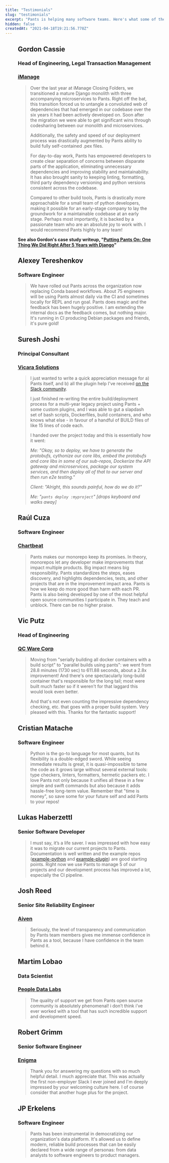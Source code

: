 ```yaml
---
title: "Testimonials"
slug: "testimonials"
excerpt: "Pants is helping many software teams. Here's what some of them have to say."
hidden: false
createdAt: "2021-04-18T19:21:56.778Z"
---
```

<figure>
 <figcaption>
	<h2>Gordon Cassie</h2>
	<h3>Head of Engineering, Legal Transaction Management</h3>
	<h3><a href="https://imanage.com/">iManage</a></h3>
</figcaption>
<blockquote>
Over the last year at iManage Closing Folders, we transitioned a mature Django monolith with three accompanying microservices to Pants.  Right off the bat, this transition forced us to untangle a convoluted web of dependencies that had emerged in our codebase over the six years it had been actively developed on. Soon after the migration we were able to get significant wins through codesharing between our monolith and microservices.  

Additionally, the safety and speed of our deployment process was drastically augmented by Pants ability to build fully self-contained .pex files. 

For day-to-day work, Pants has empowered developers to create clear separation of concerns between disparate parts of the application, eliminating unnecessary dependencies and improving stability and maintainability.  It has also brought sanity to keeping linting, formatting, third party dependency versioning and python versions consistent across the codebase.  

Compared to other build tools, Pants is drastically more approachable for a small team of python developers, making it possible for an early-stage company to lay the groundwork for a maintainable codebase at an early stage.  Perhaps most importantly, it is backed by a passionate team who are an absolute joy to work with. I would recommend Pants highly to any team!

</blockquote>

**See also Gordon's case study writeup, "[Putting Pants On: One Thing We Did Right After 5 Years with Django](https://g-cassie.github.io/2021/10/02/django-pants.html)"**

</figure>

<figure>
 <figcaption>
	<h2>Alexey Tereshenkov</h2>
	<h3>Software Engineer</h3>
</figcaption>
<blockquote>
We have rolled out Pants across the organization now replacing Conda based workflows. About 75 engineers will be using Pants almost daily via the CI and sometimes locally for REPL and run goal. Pants does magic and the feedback has been hugely positive. I am extending the internal docs as the feedback comes, but nothing major. It's running in CI producing Debian packages and friends, it's pure gold!
</blockquote>
</figure>

<figure>
	<figcaption>
		<h2>Suresh Joshi</h2>
		<h3>Principal Consultant</h3>
		<h3><a href="https://vicarasolutions.com/">Vicara Solutions</a></h3>
	</figcaption>
<blockquote>
<p>I just wanted to write a quick appreciation message for a) Pants itself, and b) all the plugin help I've received <a href="https://www.pantsbuild.org/docs/getting-help">on the Slack community</a>.
<p>I just finished re-writing the entire build/deployment process for a multi-year legacy project using Pants + some custom plugins, and I was able to gut a slapdash set of bash scripts, Dockerfiles, build containers, and who knows what else - in favour of a handful of BUILD files of like 15 lines of code each.
<p>I handed over the project today and this is essentially how it went:
<p><i>Me: "Okay, so to deploy, we have to generate the protobufs, cythonize our core libs, embed the protobufs and core libs in some of our sub-repos, Dockerize the API gateway and microservices, package our system services, and then deploy all of that to our server and then run e2e testing."</i>
<p><i>Client: "Alright, this sounds painful, how do we do it?"</i>
<p><i>Me: "<code>pants deploy :myproject</code>"  [drops keyboard and walks away]</i>
</blockquote>
</figure>

<figure>
	<figcaption>
		<h2>Raúl Cuza</h2>
		<h3>Software Engineer</h3>
		<h3><a href="https://chartbeat.com/">Chartbeat</a></h3>
	</figcaption>
<blockquote>
Pants makes our monorepo keep its promises. In theory, monorepos let any developer make improvements that impact multiple products. Big impact means big responsibility. Pants standardizes the steps, eases discovery, and highlights dependencies, tests, and other projects that are in the improvement impact area. Pants is how we keep do more good than harm with each PR. Pants is also being developed by one of the most helpful open source communities I participate in. They teach and unblock. There can be no higher praise.
</blockquote>
</figure>

<figure>
	<figcaption>
		<h2>Vic Putz</h2>
		<h3>Head of Engineering</h3>
		<h3><a href="https://www.qcware.com/">QC Ware Corp</a></h3>
	</figcaption>
<blockquote>
Moving from "serially building all docker containers with a build script" to "parallel builds using pants": we went from 28.8 minutes (1730 sec) to 611.88 seconds, about a 2.8x improvement! And there's one spectacularly long-build container that's responsible for the long tail; most were built much faster so if it weren't for that laggard this would look even better.

And that's not even counting the impressive dependency checking, etc. that goes with a proper build system.  Very pleased with this.  Thanks for the fantastic support!

</blockquote>
</figure>

<figure>
	<figcaption>
		<h2>Cristian Matache</h2>
		<h3>Software Engineer</h3>
	</figcaption>
<blockquote>
Python is the go-to language for most quants, but its flexibility is a double-edged sword.  While seeing immediate results is great, it is quasi-impossible to tame the code as it grows  large without several external tools: type checkers, linters, formatters, hermetic packers etc.  I love Pants not only because it unifies all these in a few simple and swift commands but also  because it adds hassle-free long-term value. Remember that "time is money", so save some for your future self and add Pants to your repos!
</blockquote>
</figure>

<figure>
	<figcaption>
		<h2>Lukas Haberzettl</h2>
		<h3>Senior Software Developer</h3>
	</figcaption>
<blockquote>
I must say, it’s a life saver. I was impressed with how easy it was to migrate our current projects to Pants. Documentation is well written and the example repos (<a href="https://github.com/pantsbuild/example-python">example-python</a> and  <a href="https://github.com/pantsbuild/example-plugin">example-plugin</a>) are good starting points. Right now we use Pants to manage 5 of our projects and our development process has improved a lot, especially the CI pipeline.
</blockquote>
</figure>

<figure>
	<figcaption>
		<h2>Josh Reed</h2>
		<h3>Senior Site Reliability Engineer</h3>
                <h3><a href="https://aiven.io/">Aiven</a></h3>
	</figcaption>
<blockquote>
Seriously, the level of transparency and communication by Pants team members gives me immense confidence in Pants as a tool, because I have confidence in the team behind it.
</blockquote>
</figure>

<figure>
	<figcaption>
		<h2>Martim Lobao</h2>
		<h3>Data Scientist</h3>
                <h3><a href="https://www.peopledatalabs.com/">People Data Labs</a></h3>
	</figcaption>
<blockquote>
The quality of support we get from Pants open source community is absolutely phenomenal! i don’t think i’ve ever worked with a tool that has such incredible support and development speed.
</blockquote>
</figure>

<figure>
	<figcaption>
		<h2>Robert Grimm</h2>
		<h3>Senior Software Engineer</h3>
                <h3><a href="https://enigma.com/">Enigma</a></h3>
	</figcaption>
<blockquote>
Thank you for answering my questions with so much helpful detail. I much appreciate that. This was actually the first non-employer Slack I ever joined and I'm deeply impressed by your welcoming culture here. I of course consider that another huge plus for the project.
</blockquote>
</figure>

<figure>
	<figcaption>
		<h2>JP Erkelens</h2>
		<h3>Software Engineer</h3>
	</figcaption>
<blockquote>
Pants has been instrumental in democratizing our organization's data platform. It's allowed us to define modern, reliable build processes that can be easily declared from a wide range of personas: from data analysts to software engineers to product managers.
</blockquote>
</figure>
